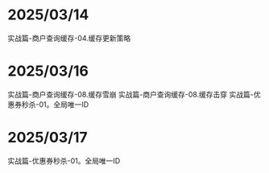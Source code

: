 # 2025/03/14
实战篇-商户查询缓存-04.缓存更新策略

# 2025/03/16 
实战篇-商户查询缓存-08.缓存雪崩
实战篇-商户查询缓存-08.缓存击穿
实战篇-优惠券秒杀-01。全局唯一ID

# 2025/03/17
实战篇-优惠券秒杀-01。全局唯一ID